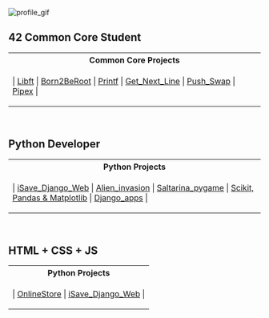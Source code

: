 ![profile_gif](https://mir-s3-cdn-cf.behance.net/project_modules/1400/b32a8c179531059.64fb11033cc3c.gif)

## 42 Common Core Student

<table>
<tr>
<th>Common Core Projects</th>
</tr>
<tr>

<td>
  
| [Libft](https://github.com/markelberg/libft) | [Born2BeRoot](https://github.com/markelberg/Born2beroot42)  | [Printf](https://github.com/markelberg/ft_printf)   | [Get_Next_Line](https://github.com/markelberg/get_next_line) | [Push_Swap](https://github.com/markelberg/push_swap) |  [Pipex](https://github.com/markelberg/pipex)   |

</td> 
</tr> 
</table>
<br>

## Python Developer

<table>
<tr>
<th>Python Projects</th>
</tr>
<tr>

<td>

| [iSave_Django_Web](https://github.com/markelberg/iSave-gestor-de-gastos-) | [Alien_invasion](https://github.com/markelberg/Alien_invasion_game) | [Saltarina_pygame](https://github.com/markelberg/Saltarina_game) | [Scikit, Pandas & Matplotlib](https://github.com/markelberg/scikit-matplotlib-pandas) | [Django_apps](https://github.com/markelberg/Django_apps) |

</td> </tr> </table>
<br>

## HTML + CSS + JS

<table>
<tr>
<th>Python Projects</th>
</tr>
<tr>

<td>

| [OnlineStore](https://github.com/markelberg/My-WebStore) | [iSave_Django_Web](https://github.com/markelberg/iSave-gestor-de-gastos-) |

</td>

</tr> </table>
<br>
